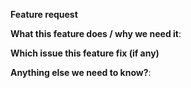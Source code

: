 <!--
This form is for feature requests ONLY!  
If you're looking for help check out [our support guidelines](/SUPPORT.md)
{{- with .SupportLinks.Troubleshooting -}}
  {{- printf " and the [troubleshooting guide](%s)." . -}}
{{ else }}
  {{- printf "." -}}
{{ end }}
-->
**Feature request**

**What this feature does / why we need it**:

**Which issue this feature fix (if any)**

**Anything else we need to know?**:
